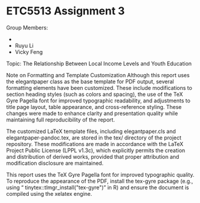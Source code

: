 # ETC5513 Assignment 3

Group Members:

*
* Ruyu  Li
* Vicky Feng

Topic: The Relationship Between Local Income Levels and Youth Education


Note on Formatting and Template Customization
Although this report uses the elegantpaper class as the base template for PDF output, 
several formatting elements have been customized. These include modifications to 
section heading styles (such as colors and spacing), the use of the TeX Gyre Pagella font 
for improved typographic readability, and adjustments to title page layout, table appearance, 
and cross-reference styling. These changes were made to enhance clarity and 
presentation quality while maintaining full reproducibility of the report.

The customized LaTeX template files, including elegantpaper.cls and elegantpaper-pandoc.tex, 
are stored in the tex/ directory of the project repository. These modifications 
are made in accordance with the LaTeX Project Public License (LPPL v1.3c), 
which explicitly permits the creation and distribution of derived works, 
provided that proper attribution and modification disclosure are maintained.

This report uses the TeX Gyre Pagella font for improved typographic quality. 
To reproduce the appearance of the PDF, install the tex-gyre package 
(e.g., using “ tinytex::tlmgr_install("tex-gyre")” in R) and 
ensure the document is compiled using the xelatex engine.
